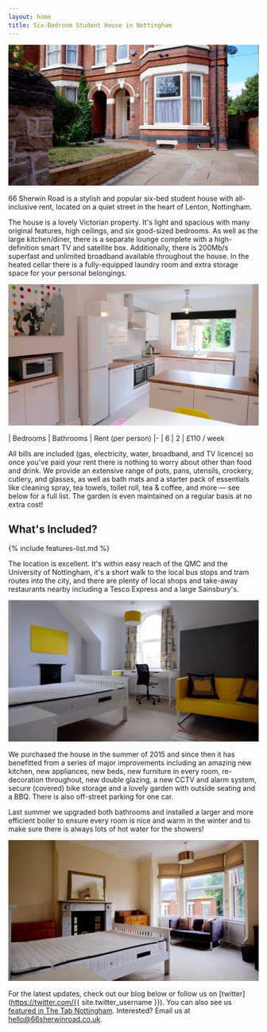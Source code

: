 ```yaml
---
layout: home
title: Six-Bedroom Student House in Nottingham
---
```

![Front of house](/assets/front-of-house.jpg)

66 Sherwin Road is a stylish and popular six-bed student house with all-inclusive rent, located on a quiet street in the heart of Lenton, Nottingham.

The house is a lovely Victorian property. It's light and spacious with many original features, high ceilings, and six good-sized bedrooms. As well as the large kitchen/diner, there is a separate lounge complete with a high-definition smart TV and satellite box. Additionally, there is 200Mb/s superfast and unlimited broadband available throughout the house. In the heated cellar there is a fully-equipped laundry room and extra storage space for your personal belongings.

![Kitchen](/assets/kitchen.jpg)

| Bedrooms | Bathrooms | Rent (per person)
|-
| 6 | 2 | £110 / week

All bills are included (gas, electricity, water, broadband, and TV licence) so once you've paid your rent there is nothing to worry about other than food and drink. We provide an extensive range of pots, pans, utensils, crockery, cutlery, and glasses, as well as bath mats and a starter pack of essentials like cleaning spray, tea towels, toilet roll, tea & coffee, and more — see below for a full list. The garden is even maintained on a regular basis at no extra cost!

## What's Included?
{% include features-list.md %}

The location is excellent. It's within easy reach of the QMC and the University of Nottingham, it's a short walk to the local bus stops and tram routes into the city, and there are plenty of local shops and take-away restaurants nearby including a Tesco Express and a large Sainsbury's.

![Yellow Bedroom](/assets/yellow-bedroom.jpg)

We purchased the house in the summer of 2015 and since then it has benefitted from a series of major improvements including an amazing new kitchen, new appliances, new beds, new furniture in every room, re-decoration throughout, new double glazing, a new CCTV and alarm system, secure (covered) bike storage and a lovely garden with outside seating and a BBQ. There is also off-street parking for one car.

Last summer we upgraded both bathrooms and installed a larger and more efficient boiler to ensure every room is nice and warm in the winter and to make sure there is always lots of hot water for the showers!

![Big Bedroom](/assets/big-bedroom.jpg)

For the latest updates, check out our blog below or follow us on [twitter](https://twitter.com/{{ site.twitter_username }}). You can also see us [featured in The Tab Nottingham](https://thetab.com/uk/nottingham/2018/11/09/these-notts-landlords-set-up-a-house-twitter-and-its-the-most-wholesome-thing-youll-ever-see-40592). Interested? Email us at <hello@66sherwinroad.co.uk>.